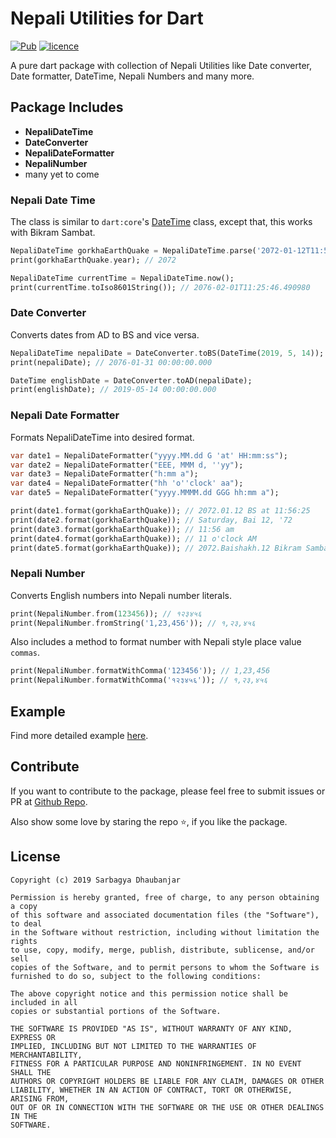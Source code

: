 # Nepali Utilities for Dart

[![Pub](https://img.shields.io/badge/pub-v1.0.0+2-green.svg)](https://pub.dev/packages/nepali_utils) [![licence](https://img.shields.io/badge/Licence-MIT-orange.svg)](https://github.com/sarbagyastha/nepali_utils/blob/master/LICENSE) 

A pure dart package with collection of Nepali Utilities like Date converter, Date formatter, DateTime, Nepali Numbers and many more.

## Package Includes
* **NepaliDateTime**
* **DateConverter**
* **NepaliDateFormatter**
* **NepaliNumber**
* many yet to come

### Nepali Date Time
The class is similar to `dart:core`'s [DateTime]() class, except that, this works with Bikram Sambat.
```dart
NepaliDateTime gorkhaEarthQuake = NepaliDateTime.parse('2072-01-12T11:56:25');
print(gorkhaEarthQuake.year); // 2072

NepaliDateTime currentTime = NepaliDateTime.now();
print(currentTime.toIso8601String()); // 2076-02-01T11:25:46.490980
```

### Date Converter
Converts dates from AD to BS and vice versa.
```dart
NepaliDateTime nepaliDate = DateConverter.toBS(DateTime(2019, 5, 14));
print(nepaliDate); // 2076-01-31 00:00:00.000

DateTime englishDate = DateConverter.toAD(nepaliDate);
print(englishDate); // 2019-05-14 00:00:00.000
```

### Nepali Date Formatter
Formats NepaliDateTime into desired format.
```dart
var date1 = NepaliDateFormatter("yyyy.MM.dd G 'at' HH:mm:ss");
var date2 = NepaliDateFormatter("EEE, MMM d, ''yy");
var date3 = NepaliDateFormatter("h:mm a");
var date4 = NepaliDateFormatter("hh 'o''clock' aa");
var date5 = NepaliDateFormatter("yyyy.MMMM.dd GGG hh:mm a");

print(date1.format(gorkhaEarthQuake)); // 2072.01.12 BS at 11:56:25
print(date2.format(gorkhaEarthQuake)); // Saturday, Bai 12, '72
print(date3.format(gorkhaEarthQuake)); // 11:56 am
print(date4.format(gorkhaEarthQuake)); // 11 o'clock AM
print(date5.format(gorkhaEarthQuake)); // 2072.Baishakh.12 Bikram Sambat 11:56 am
```

### Nepali Number
Converts English numbers into Nepali  number literals.
```dart
print(NepaliNumber.from(123456)); // १२३४५६
print(NepaliNumber.fromString('1,23,456')); // १,२३,४५६
```

Also includes a method to format number with Nepali style place value `commas`.
```dart
print(NepaliNumber.formatWithComma('123456')); // 1,23,456
print(NepaliNumber.formatWithComma('१२३४५६')); // १,२३,४५६
```

## Example
Find more detailed example [here](https://github.com/sarbagyastha/nepali_utils/tree/master/example/main.dart).

## Contribute
If you want to contribute to the package, please feel free to submit issues or PR at [Github Repo](https://github.com/sarbagyastha/nepali_utils).

Also show some love by staring the repo :star:, if you like the package.

## License
```
Copyright (c) 2019 Sarbagya Dhaubanjar

Permission is hereby granted, free of charge, to any person obtaining a copy
of this software and associated documentation files (the "Software"), to deal
in the Software without restriction, including without limitation the rights
to use, copy, modify, merge, publish, distribute, sublicense, and/or sell
copies of the Software, and to permit persons to whom the Software is
furnished to do so, subject to the following conditions:

The above copyright notice and this permission notice shall be included in all
copies or substantial portions of the Software.

THE SOFTWARE IS PROVIDED "AS IS", WITHOUT WARRANTY OF ANY KIND, EXPRESS OR
IMPLIED, INCLUDING BUT NOT LIMITED TO THE WARRANTIES OF MERCHANTABILITY, 
FITNESS FOR A PARTICULAR PURPOSE AND NONINFRINGEMENT. IN NO EVENT SHALL THE
AUTHORS OR COPYRIGHT HOLDERS BE LIABLE FOR ANY CLAIM, DAMAGES OR OTHER
LIABILITY, WHETHER IN AN ACTION OF CONTRACT, TORT OR OTHERWISE, ARISING FROM,
OUT OF OR IN CONNECTION WITH THE SOFTWARE OR THE USE OR OTHER DEALINGS IN THE
SOFTWARE.
```